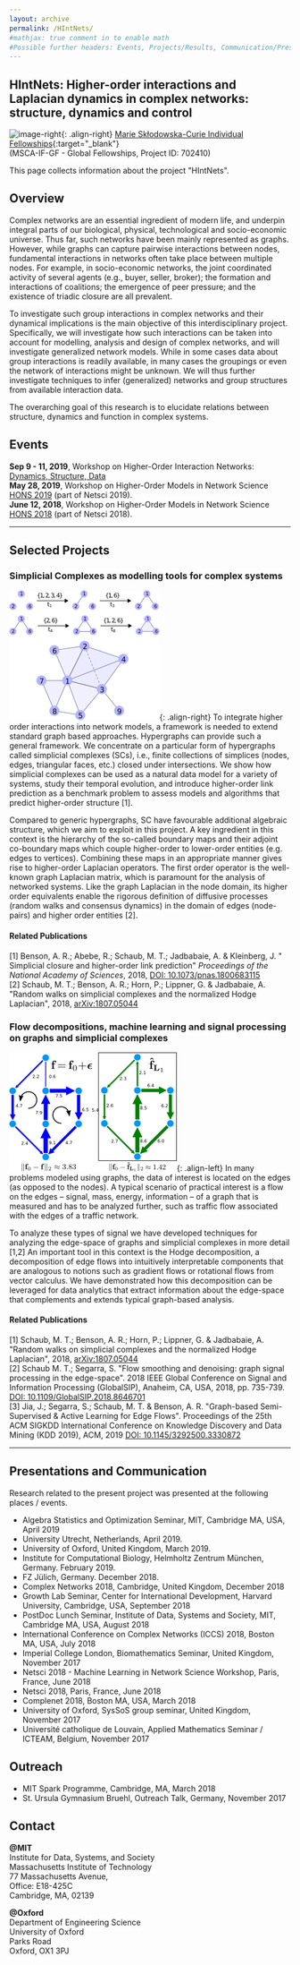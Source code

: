 ```yaml
---
layout: archive
permalink: /HIntNets/
#mathjax: true comment in to enable math
#Possible further headers: Events, Projects/Results, Communication/Presentation, News
---
```


## HIntNets: Higher-order interactions and Laplacian dynamics in complex networks: structure, dynamics and control
![image-right](/images/EuropeFlag.png){: .align-right}
[Marie Skłodowska-Curie Individual Fellowships](http://cordis.europa.eu/project/rcn/207743_en.html){:target="_blank"}  
(MSCA-IF-GF - Global Fellowships, Project ID: 702410)   

This page collects information about the project "HIntNets".  

## Overview
Complex networks are an essential ingredient of modern life, and underpin integral parts of our biological, physical, technological and socio-economic universe. 
Thus far, such networks have been mainly represented as graphs. 
However, while graphs can capture pairwise interactions between nodes, fundamental interactions in networks often take place between multiple nodes. 
For example, in socio-economic networks, the joint coordinated activity of several agents (e.g., buyer, seller, broker); the formation and interactions of coalitions; the emergence of peer pressure; and the existence of triadic closure are all prevalent.

To investigate such group interactions in complex networks and their dynamical implications is the main objective of this interdisciplinary project.
Specifically, we will investigate how such interactions can be taken into account for modelling, analysis and design of complex networks, and will investigate generalized network models.
While in some cases data about group interactions is readily available, in many cases the groupings or even the network of interactions might be unknown.
We will thus further investigate techniques to infer (generalized) networks and group structures from available interaction data.

The overarching goal of this research is to elucidate relations between structure, dynamics and function in complex systems.

## Events
**Sep 9 - 11, 2019**, Workshop on Higher-Order Interaction Networks: [Dynamics, Structure, Data](https://www.maths.ox.ac.uk/groups/networks/events/higher-order-interaction-workshop)  
**May 28, 2019**, Workshop on Higher-Order Models in Network Science [HONS 2019](https://uzhdag.github.io/hons_web) (part of Netsci 2019).  
**June 12, 2018**, Workshop on Higher-Order Models in Network Science [HONS 2018](https://uzhdag.github.io/hons_web/2018/index.html) (part of Netsci 2018).  

--------------
## Selected Projects

### Simplicial Complexes as modelling tools for complex systems

![image-right](/images/SCexample.png){: .align-right}
To integrate higher order interactions into network models, a framework is needed to extend standard graph based approaches.
Hypergraphs can provide such a general framework. 
We concentrate on a particular form of hypergraphs called simplicial complexes (SCs), i.e., finite collections of simplices (nodes, edges, triangular faces, etc.) closed under intersections.
We show how simplicial complexes can be used as a natural data model for a variety of systems, study their temporal evolution, and introduce higher-order link prediction as a benchmark problem to assess models and algorithms that predict higher-order structure [1].  

Compared to generic hypergraphs, SC have favourable additional algebraic structure, which we aim to exploit in this project.
A key ingredient in this context is the hierarchy of the so-called boundary maps and their adjoint co-boundary maps which couple higher-order to lower-order entities (e.g. edges to vertices). Combining these maps in an appropriate manner gives rise to higher-order Laplacian operators. 
The first order operator is the well-known graph Laplacian matrix, which is paramount for the analysis of networked systems. 
Like the graph Laplacian in the node domain, its higher order equivalents enable the rigorous definition of diffusive processes (random walks and consensus dynamics) in the domain of edges (node-pairs) and higher order entities [2].

#### Related Publications
\[1] Benson, A. R.; Abebe, R.; Schaub, M. T.; Jadbabaie, A. & Kleinberg, J.
" Simplicial closure and higher-order link prediction" 
*Proceedings of the National Academy of Sciences*, 2018, [DOI: 10.1073/pnas.1800683115](https://doi.org/10.1073/pnas.1800683115)   
\[2] Schaub, M. T.; Benson, A. R.; Horn, P.; Lippner, G. & Jadbabaie, A. "Random walks on simplicial complexes and the normalized Hodge Laplacian", 2018,
[arXiv:1807.05044](https://arxiv.org/abs/1807.05044)     

### Flow decompositions, machine learning and signal processing on graphs and simplicial complexes

![image-right](/images/ToyExampleFlowFiltering.png){: .align-left}
In many problems modeled using graphs, the data of interest is located on the edges (as opposed to the nodes). A typical scenario of practical interest is a flow on the edges – signal, mass, energy, information – of a graph that is measured and has to be analyzed further, such as traffic flow associated with the edges of a traffic network.

To analyze these types of signal we have developed techniques for analyzing the edge-space of graphs and simplicial complexes in more detail [1,2]
An important tool in this context is the Hodge decomposition, a decomposition of edge flows into intuitively interpretable components that are analogous to notions such as gradient flows or rotational flows from vector calculus. 
We have demonstrated how this decomposition can be leveraged for data analytics that extract information about the edge-space that complements and extends typical graph-based analysis.

#### Related Publications
\[1] Schaub, M. T.; Benson, A. R.; Horn, P.; Lippner, G. & Jadbabaie, A. "Random walks on simplicial complexes and the normalized Hodge Laplacian", 2018,
[arXiv:1807.05044](https://arxiv.org/abs/1807.05044)     
\[2] Schaub M. T.; Segarra, S. "Flow smoothing and denoising: graph signal processing in the edge-space". 2018 IEEE Global Conference on Signal and Information Processing (GlobalSIP), Anaheim, CA, USA, 2018, pp. 735-739. [DOI: 10.1109/GlobalSIP.2018.8646701](https://doi.org/10.1109/GlobalSIP.2018.8646701)   
\[3] Jia, J.; Segarra, S.; Schaub, M. T. & Benson, A. R. "Graph-based Semi-Supervised & Active Learning for Edge Flows". Proceedings of the 25th ACM SIGKDD International Conference on Knowledge Discovery and Data Mining (KDD 2019), ACM, 2019 [DOI: 10.1145/3292500.3330872](https://doi.org/10.1145/3292500.3330872)     


---------------
## Presentations and Communication 
Research related to the present project was presented at the following places / events.

* Algebra Statistics and Optimization Seminar, MIT, Cambridge MA, USA, April 2019
* University Utrecht, Netherlands, April 2019.
* University of Oxford, United Kingdom, March 2019.
* Institute for Computational Biology, Helmholtz Zentrum München, Germany. February 2019. 
* FZ Jülich, Germany. December 2018.
* Complex Networks 2018, Cambridge, United Kingdom, December 2018
* Growth Lab Seminar, Center for International Development, Harvard University, Cambridge, USA, September 2018
* PostDoc Lunch Seminar, Institute of Data, Systems and Society, MIT, Cambridge MA, USA, August 2018
* International Conference on Complex Networks (ICCS) 2018, Boston MA, USA, July 2018
* Imperial College London, Biomathematics Seminar, United Kingdom, November 2017
* Netsci 2018 - Machine Learning in Network Science Workshop, Paris, France, June 2018
* Netsci 2018, Paris, France, June 2018
* Complenet 2018, Boston MA, USA, March 2018
* University of Oxford, SysSoS group seminar, United Kingdom, November 2017
* Université catholique de Louvain, Applied Mathematics Seminar / ICTEAM, Belgium, November 2017


## Outreach
* MIT Spark Programme, Cambridge, MA, March 2018
* St. Ursula Gymnasium Bruehl, Outreach Talk, Germany, November 2017

## Contact
**@MIT**   
Institute for Data, Systems, and Society  
Massachusetts Institute of Technology  
77 Massachusetts Avenue,  
Office: E18-425C  
Cambridge, MA, 02139 

**@Oxford**   
Department of Engineering Science   
University of Oxford   
Parks Road   
Oxford, OX1 3PJ 
